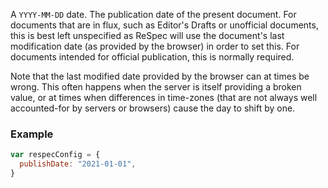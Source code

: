 A `YYYY-MM-DD` date. The publication date of the present document. For documents that are in flux, such as Editor's Drafts or unofficial documents, this is best left unspecified as ReSpec will use the document's last modification date (as provided by the browser) in order to set this. For documents intended for official publication, this is normally required.

Note that the last modified date provided by the browser can at times be wrong. This often happens when the server is itself providing a broken value, or at times when differences in time-zones (that are not always well accounted-for by servers or browsers) cause the day to shift by one. 

### Example

```js
var respecConfig = {
  publishDate: "2021-01-01",
}
```